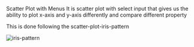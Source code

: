 Scatter Plot with Menus
It is scatter plot with select input that gives us the ability to plot x-axis and y-axis differently and compare different property

This is done following the scatter-plot-iris-pattern 

![iris-pattern](https://github.com/nkp1111/html-svg-d3-basics/blob/main/d3-with-react/public/images/Screenshot%202022-09-06%20195314.png?raw=true)
